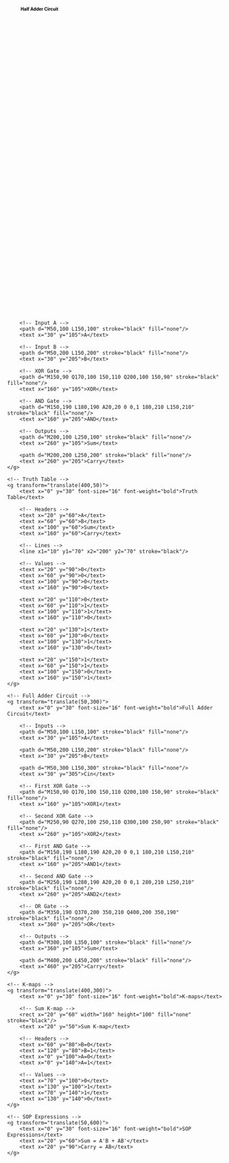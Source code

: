 <svg xmlns="http://www.w3.org/2000/svg" viewBox="0 0 800 1200">
    <!-- Half Adder Circuit -->
    <g transform="translate(50,50)">
        <text x="0" y="30" font-size="16" font-weight="bold">Half Adder Circuit</text>
        
        <!-- Input A -->
        <path d="M50,100 L150,100" stroke="black" fill="none"/>
        <text x="30" y="105">A</text>
        
        <!-- Input B -->
        <path d="M50,200 L150,200" stroke="black" fill="none"/>
        <text x="30" y="205">B</text>
        
        <!-- XOR Gate -->
        <path d="M150,90 Q170,100 150,110 Q200,100 150,90" stroke="black" fill="none"/>
        <text x="160" y="105">XOR</text>
        
        <!-- AND Gate -->
        <path d="M150,190 L180,190 A20,20 0 0,1 180,210 L150,210" stroke="black" fill="none"/>
        <text x="160" y="205">AND</text>
        
        <!-- Outputs -->
        <path d="M200,100 L250,100" stroke="black" fill="none"/>
        <text x="260" y="105">Sum</text>
        
        <path d="M200,200 L250,200" stroke="black" fill="none"/>
        <text x="260" y="205">Carry</text>
    </g>

    <!-- Truth Table -->
    <g transform="translate(400,50)">
        <text x="0" y="30" font-size="16" font-weight="bold">Truth Table</text>
        
        <!-- Headers -->
        <text x="20" y="60">A</text>
        <text x="60" y="60">B</text>
        <text x="100" y="60">Sum</text>
        <text x="160" y="60">Carry</text>
        
        <!-- Lines -->
        <line x1="10" y1="70" x2="200" y2="70" stroke="black"/>
        
        <!-- Values -->
        <text x="20" y="90">0</text>
        <text x="60" y="90">0</text>
        <text x="100" y="90">0</text>
        <text x="160" y="90">0</text>
        
        <text x="20" y="110">0</text>
        <text x="60" y="110">1</text>
        <text x="100" y="110">1</text>
        <text x="160" y="110">0</text>
        
        <text x="20" y="130">1</text>
        <text x="60" y="130">0</text>
        <text x="100" y="130">1</text>
        <text x="160" y="130">0</text>
        
        <text x="20" y="150">1</text>
        <text x="60" y="150">1</text>
        <text x="100" y="150">0</text>
        <text x="160" y="150">1</text>
    </g>

    <!-- Full Adder Circuit -->
    <g transform="translate(50,300)">
        <text x="0" y="30" font-size="16" font-weight="bold">Full Adder Circuit</text>
        
        <!-- Inputs -->
        <path d="M50,100 L150,100" stroke="black" fill="none"/>
        <text x="30" y="105">A</text>
        
        <path d="M50,200 L150,200" stroke="black" fill="none"/>
        <text x="30" y="205">B</text>
        
        <path d="M50,300 L150,300" stroke="black" fill="none"/>
        <text x="30" y="305">Cin</text>
        
        <!-- First XOR Gate -->
        <path d="M150,90 Q170,100 150,110 Q200,100 150,90" stroke="black" fill="none"/>
        <text x="160" y="105">XOR1</text>
        
        <!-- Second XOR Gate -->
        <path d="M250,90 Q270,100 250,110 Q300,100 250,90" stroke="black" fill="none"/>
        <text x="260" y="105">XOR2</text>
        
        <!-- First AND Gate -->
        <path d="M150,190 L180,190 A20,20 0 0,1 180,210 L150,210" stroke="black" fill="none"/>
        <text x="160" y="205">AND1</text>
        
        <!-- Second AND Gate -->
        <path d="M250,190 L280,190 A20,20 0 0,1 280,210 L250,210" stroke="black" fill="none"/>
        <text x="260" y="205">AND2</text>
        
        <!-- OR Gate -->
        <path d="M350,190 Q370,200 350,210 Q400,200 350,190" stroke="black" fill="none"/>
        <text x="360" y="205">OR</text>
        
        <!-- Outputs -->
        <path d="M300,100 L350,100" stroke="black" fill="none"/>
        <text x="360" y="105">Sum</text>
        
        <path d="M400,200 L450,200" stroke="black" fill="none"/>
        <text x="460" y="205">Carry</text>
    </g>

    <!-- K-maps -->
    <g transform="translate(400,300)">
        <text x="0" y="30" font-size="16" font-weight="bold">K-maps</text>
        
        <!-- Sum K-map -->
        <rect x="20" y="60" width="160" height="100" fill="none" stroke="black"/>
        <text x="20" y="50">Sum K-map</text>
        
        <!-- Headers -->
        <text x="60" y="80">B=0</text>
        <text x="120" y="80">B=1</text>
        <text x="0" y="100">A=0</text>
        <text x="0" y="140">A=1</text>
        
        <!-- Values -->
        <text x="70" y="100">0</text>
        <text x="130" y="100">1</text>
        <text x="70" y="140">1</text>
        <text x="130" y="140">0</text>
    </g>

    <!-- SOP Expressions -->
    <g transform="translate(50,600)">
        <text x="0" y="30" font-size="16" font-weight="bold">SOP Expressions</text>
        <text x="20" y="60">Sum = A'B + AB'</text>
        <text x="20" y="90">Carry = AB</text>
    </g>
</svg>